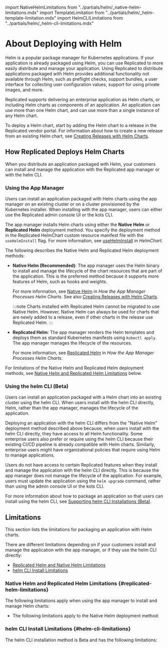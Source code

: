 import NativeHelmLimitations from "../partials/helm/_native-helm-limitations.mdx"
import TemplateLimitation from "../partials/helm/_helm-template-limitation.mdx"
import HelmCLILimitations from "../partials/helm/_helm-cli-limitations.mdx"

# About Deploying with Helm

Helm is a popular package manager for Kubernetes applications. If your application is already packaged using Helm, you can use Replicated to more easily distribute and manage your application. Using Replicated to distribute applications packaged with Helm provides additional functionality not available through Helm, such as preflight checks, support bundles, a user interface for collecting user configuration values, support for using private images, and more.

Replicated supports delivering an enterprise application as Helm charts, or including Helm charts as components of an application. An application can use more than one Helm chart, and can use more than a single instance of any Helm chart.

To deploy a Helm chart, start by adding the Helm chart to a release in the Replicated vendor portal. For information about how to create a new release from an existing Helm chart, see [Creating Releases with Helm Charts](helm-release).

## How Replicated Deploys Helm Charts

When you distribute an application packaged with Helm, your customers can install and manage the application with the Replicated app manager or with the helm CLI.

### Using the App Manager

Users can install an application packaged with Helm charts using the app manager on an existing cluster or on a cluster provisioned by the Kubernetes installer. When installing with the app manager, users can either use the Replicated admin console UI or the kots CLI.

The app manager installs Helm charts using either the **Native Helm** or **Replicated Helm** deployment method. You specify the deployment method in the Replicated HelmChart custom resource manifest file with the `useHelmInstall` flag. For more information, see [useHelmInstall](/reference/custom-resource-helmchart#usehelminstall) in _HelmChart_.

The following describes the Native Helm and Replicated Helm deployment methods:

* **Native Helm (Recommended)**: The app manager uses the Helm binary to install and manage the lifecycle of the chart resources that are part of the application. This is the preferred method because it supports more features of Helm, such as hooks and weights.

  For more information, see [Native Helm](helm-processing#native-helm) in _How the App Manager Processes Helm Charts_. See also [Creating Releases with Helm Charts](helm-release).

  :::note
  Charts installed with Replicated Helm cannot be migrated to use Native Helm. However, Native Helm can always be used for charts that are newly added to a release, even if other charts in the release use Replicated Helm.
  :::

* **Replicated Helm**: The app manager renders the Helm templates and deploys them as standard Kubernetes manifests using `kubectl apply`. The app manager manages the lifecycle of the resources.

   For more information, see [Replicated Helm](helm-processing#replicated-kots) in _How the App Manager Processes Helm Charts_.

For limitations of the Native Helm and Replicated Helm deployment methods, see [Native Helm and Replicated Helm Limitations](#replicated-helm-limitations) below.
  
### Using the helm CLI (Beta)

Users can install an application packaged with a Helm chart into an existing cluster using the helm CLI. When users install with the helm CLI directly, Helm, rather than the app manager, manages the lifecycle of the application.

Deploying an application with the helm CLI differs from the "Native Helm" deployment method described above because, when users install with the helm CLI directly, they have access to all Helm functionality. Some enterprise users also prefer or require using the helm CLI because their existing CI/CD pipeline is already compatible with Helm charts. Similarly, enterprise users might have organizational policies that require using Helm to manage applications.

Users do not have access to certain Replicated features when they install and manage the application with the helm CLI directly. This is because the app manager does not manage the lifecycle of the application. For example, users must update the application using the `helm upgrade` command, rather than using the admin console UI or the kots CLI.

For more information about how to package an application so that users can install using the helm CLI, see [Supporting helm CLI Installations (Beta)](helm-install).

## Limitations

This section lists the limitations for packaging an application with Helm charts.

There are different limitations depending on if your customers install and manage the application with the app manager, or if they use the helm CLI directly:

* [Replicated Helm and Native Helm Limitations](#replicated-helm-limitations)
* [helm CLI Install Limitations](#helm-cli-limitations)

### Native Helm and Replicated Helm Limitations {#replicated-helm-limitations}

The following limitations apply when using the app manager to install and manage Helm charts:

<TemplateLimitation/>

* The following limitations apply to the Native Helm deployment method:

  <NativeHelmLimitations/>

### helm CLI Install Limitations {#helm-cli-limitations}

The helm CLI installation method is Beta and has the following limitations:

<HelmCLILimitations/>